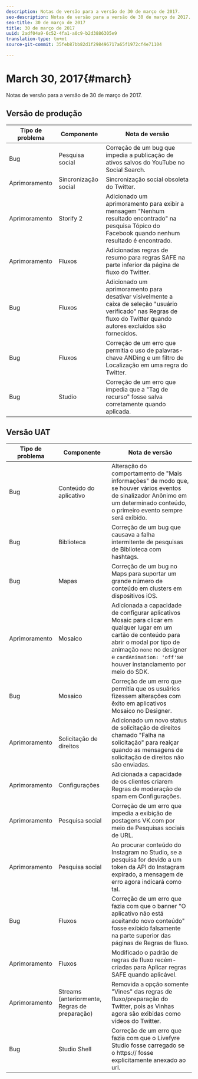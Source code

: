 ```yaml
---
description: Notas de versão para a versão de 30 de março de 2017.
seo-description: Notas de versão para a versão de 30 de março de 2017.
seo-title: 30 de março de 2017
title: 30 de março de 2017
uuid: 2adf04a9-6c52-4fa1-a0c9-b2d3886305e9
translation-type: tm+mt
source-git-commit: 35feb87bb82d1f298496717a65f1972cf4e71104

---
```



# March 30, 2017{#march}

Notas de versão para a versão de 30 de março de 2017.

## Versão de produção

| Tipo de problema | Componente | Nota de versão |
|---|---|---|
| Bug | Pesquisa social | Correção de um bug que impedia a publicação de ativos salvos do YouTube no Social Search. |
| Aprimoramento | Sincronização social | Sincronização social obsoleta do Twitter. |
| Aprimoramento | Storify 2 | Adicionado um aprimoramento para exibir a mensagem "Nenhum resultado encontrado" na pesquisa Tópico do Facebook quando nenhum resultado é encontrado. |
| Aprimoramento | Fluxos | Adicionadas regras de resumo para regras SAFE na parte inferior da página de fluxo do Twitter. |
| Bug | Fluxos | Adicionado um aprimoramento para desativar visivelmente a caixa de seleção "usuário verificado" nas Regras de fluxo do Twitter quando autores excluídos são fornecidos. |
| Bug | Fluxos | Correção de um erro que permitia o uso de palavras-chave ANDing e um filtro de Localização em uma regra do Twitter. |
| Bug | Studio | Correção de um erro que impedia que a "Tag de recurso" fosse salva corretamente quando aplicada. |

## Versão UAT

| Tipo de problema | Componente | Nota de versão |
|---|---|---|
| Bug | Conteúdo do aplicativo | Alteração do comportamento de "Mais informações" de modo que, se houver vários eventos de sinalizador Anônimo em um determinado conteúdo, o primeiro evento sempre será exibido. |
| Bug | Biblioteca | Correção de um bug que causava a falha intermitente de pesquisas de Biblioteca com hashtags. |
| Bug | Mapas | Correção de um bug no Maps para suportar um grande número de conteúdo em clusters em dispositivos iOS. |
| Aprimoramento | Mosaico | Adicionada a capacidade de configurar aplicativos Mosaic para clicar em qualquer lugar em um cartão de conteúdo para abrir o modal por tipo de animação `none` no designer e `cardAnimation: 'off'`se houver instanciamento por meio do SDK. |
| Bug | Mosaico | Correção de um erro que permitia que os usuários fizessem alterações com êxito em aplicativos Mosaico no Designer. |
| Aprimoramento | Solicitação de direitos | Adicionado um novo status de solicitação de direitos chamado "Falha na solicitação" para realçar quando as mensagens de solicitação de direitos não são enviadas. |
| Aprimoramento | Configurações | Adicionada a capacidade de os clientes criarem Regras de moderação de spam em Configurações. |
| Aprimoramento | Pesquisa social | Correção de um erro que impedia a exibição de postagens VK.com por meio de Pesquisas sociais de URL. |
| Aprimoramento | Pesquisa social | Ao procurar conteúdo do Instagram no Studio, se a pesquisa for devido a um token da API do Instagram expirado, a mensagem de erro agora indicará como tal. |
| Bug | Fluxos | Correção de um erro que fazia com que o banner "O aplicativo não está aceitando novo conteúdo" fosse exibido falsamente na parte superior das páginas de Regras de fluxo. |
| Aprimoramento | Fluxos | Modificado o padrão de regras de fluxo recém-criadas para Aplicar regras SAFE quando aplicável. |
| Aprimoramento | Streams (anteriormente, Regras de preparação) | Removida a opção somente "Vines" das regras de fluxo/preparação do Twitter, pois as Vinhas agora são exibidas como vídeos do Twitter. |
| Bug | Studio Shell | Correção de um erro que fazia com que o Livefyre Studio fosse carregado se o https:// fosse explicitamente anexado ao url. |

